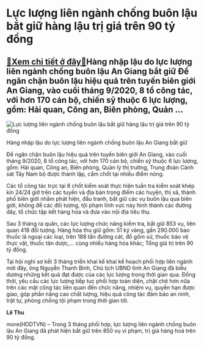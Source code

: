 Lực lượng liên ngành chống buôn lậu bắt giữ hàng lậu trị giá trên 90 tỷ đồng
============================================================================

[:gift:Xem chi tiết ở đây:gift:](https://hddtvn.com/luc-luong-lien-nganh-chong-buon-lau-bat-giu-hang-lau-tri-gia-tren-90-ty-dong/)Hàng nhập lậu do lực lượng liên ngành chống buôn lậu An Giang bắt giữ Để ngăn chặn buôn lậu hiệu quả trên tuyến biên giới An Giang, vào cuối tháng 9/2020, 8 tổ công tác, với hơn 170 cán bộ, chiến sỹ thuộc 6 lực lượng, gồm: Hải quan, Công an, Biên phòng, Quản …
--------------------------------------------------------------------------------------------------------------------------------------------------------------------------------------------------------------------------------------------------------------------





![Lực lượng liên ngành chống buôn lậu bắt giữ hàng lậu trị giá trên 90 tỷ đồng](https://hddtvn.com/wp-content/uploads/2021/01/4406_hang_lau.png "Lực lượng liên ngành chống buôn lậu bắt giữ hàng lậu trị giá trên 90 tỷ đồng")


Hàng nhập lậu do lực lượng liên ngành chống buôn lậu An Giang bắt giữ



Để ngăn chặn buôn lậu hiệu quả trên tuyến biên giới An Giang, vào cuối tháng 9/2020, 8 tổ công tác, với hơn 170 cán bộ, chiến sỹ thuộc 6 lực lượng, gồm: Hải quan, Công an, Biên phòng, Quản lý thị trường, Trung đoàn Cảnh sát Tây Nam bộ được thành lập, cắm chốt tại nhiều điểm nóng.


Các tổ công tác trực tại 8 chốt kiểm soát thực hiện tuần tra kiểm soát khép kín 24/24 giờ trên các tuyến và địa bàn trọng điểm các huyện, thị xã, thành phố biên giới nhằm phát hiện, đấu tranh, bắt giữ các vụ buôn lậu qua biên giới, không để các đối tượng, tội phạm lĩnh vực này hình thành các đường dây, tổ chức tập kết hàng hóa và đưa vào nội địa tiêu thụ.


Sau 3 tháng ra quân, các lực lượng chức năng kiểm tra, bắt giữ 853 vụ, liên quan 418 đối tượng. Hàng hóa thu giữ gồm: 51 ký vàng, gần 290.000 bao thuốc lá ngoại các loại, trên 188 tấn đường cát, đồ gốm sứ, thuốc bảo vệ thực vật, thuốc tân dược,… cùng nhiều hàng hóa khác; Tổng giá trị trên 90 tỷ đồng.


Tại hội nghi sơ kết 3 tháng triển khai kế khai kế hoạch phối hợp liên ngành mới đây, ông Nguyễn Thanh Bình, Chủ tịch UBND tỉnh An Giang đã biểu dương những kết quả đạt được của các lực lượng trong thời gian qua. Đồng thời, yêu cầu các lực lượng tiếp tục phối hợp toàn diện, chặt chẽ hơn nữa trên các mặt công tác liên quan đến chức năng, nhiệm vụ, quyền hạn được giao, góp phần nâng cao chất lượng, hiệu quả công tác đảm bảo an ninh, trật tự, phòng chống tội phạm trong thời gian tới.




**Lê Thu**



more(HDDTVN) – Trong 3 tháng phối hợp, lực lượng liên ngành chống buôn lậu An Giang đã phát hiện bắt giữ trên 850 vụ vi phạm, trị giá hàng hoá trên 90 tỷ đồng.

